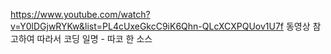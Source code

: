 https://www.youtube.com/watch?v=Y0lDGjwRYKw&list=PL4cUxeGkcC9iK6Qhn-QLcXCXPQUov1U7f 동영상 참고하여 따라서 코딩 일명 - 따코 한 소스
